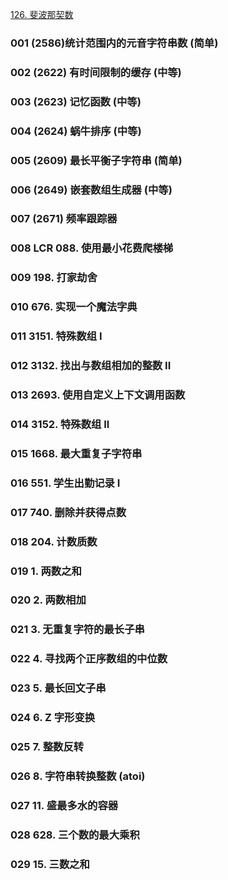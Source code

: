 [126. 斐波那契数](https://leetcode.cn/problems/fei-bo-na-qi-shu-lie-lcof/)

### 001 (2586)统计范围内的元音字符串数 (简单)

### 002 (2622) 有时间限制的缓存 (中等)

### 003 (2623) 记忆函数 (中等)

### 004 (2624) 蜗牛排序 (中等)

### 005 (2609) 最长平衡子字符串 (简单)

### 006 (2649) 嵌套数组生成器 (中等)

### 007 (2671) 频率跟踪器

### 008 LCR 088. 使用最小花费爬楼梯

### 009 198. 打家劫舍

### 010 676. 实现一个魔法字典

### 011 3151. 特殊数组 I

### 012 3132. 找出与数组相加的整数 II

### 013 2693. 使用自定义上下文调用函数

### 014 3152. 特殊数组 II

### 015 1668. 最大重复子字符串

### 016 551. 学生出勤记录 I

### 017 740. 删除并获得点数

### 018 204. 计数质数

### 019 1. 两数之和

### 020 2. 两数相加

### 021 3. 无重复字符的最长子串

### 022 4. 寻找两个正序数组的中位数

### 023 5. 最长回文子串

### 024 6. Z 字形变换

### 025 7. 整数反转

### 026 8. 字符串转换整数 (atoi)

### 027 11. 盛最多水的容器

### 028 628. 三个数的最大乘积

### 029 15. 三数之和
